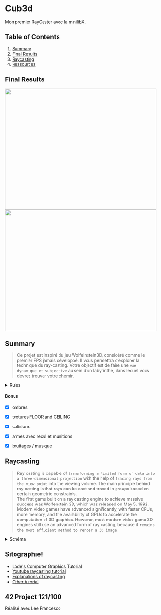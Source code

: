 # Cub3d
Mon premier RayCaster avec la minilibX.
## Table of Contents
1. [Summary](#Raycasting)
2. [Final Results](#Final-Results)
3. [Raycasting](#netmask)
4. [Ressources](#Sitographie)

## Final Results
  
<img src="https://user-images.githubusercontent.com/85625233/184053891-376e6b61-5319-4a0c-a7d0-cf53d026dcc9.gif" width="500" height="400"/>  <img src="https://user-images.githubusercontent.com/85625233/184053924-2359497a-05e8-4735-9366-8fb0dd9cfd07.gif" width="500" height="400"/>

## Summary
 > Ce projet est inspiré du jeu Wolfeinstein3D, considéré comme le premier FPS
jamais développé. Il vous permettra d’explorer la technique du ray-casting. Votre objectif
est de faire une ```vue dynamique et subjective``` au sein d’un labyrinthe, dans lequel vous devrez trouver
votre chemin.

<details>
    <summary>Rules</summary>  
  
 - [x] Couleurs différentes pour le sol et le plafond.
 - [x] Le programme affiche l’image dans une fenêtre et respecte les règles suivantes :  
    - [x] Flèches du gauche et droite du clavier pour la rotation de caméra
    - [x] ```W, A, S et D``` pour se déplacer  
    - [x] ESC et la croix rouge doivent fermer la fenêtre et quitter le programme proprement  
    - [x] utilisation d’```images de la minilibX``` (= recoder my_put_pixel)
 - [x] Votre programme doit prendre en premier argument un fichier de description avec extension .cub
    - [x] La map est composée d’uniquement: ```0 pour les espaces vides, 1 pour les murs, et N,S,E ou W qui indique la position de départ
du joueur et son orientation.```
    - [x] La map doit être fermée/entourée de murs, sinon renvoyer une erreur.
    - [x] Mis à part la description de la map, chaque type d’élément peut être séparée
par une ou plusieurs lignes vides.
    - [x] La description de la carte sera toujours en dernier dans le fichier, le reste des
éléments peut être dans n’importe quel ordre.
    - [x] Sauf pour la map elle-même, les informations de chaque élément peuvent être
séparées par un ou plusieurs espace(s).
    - [x] Le premier caractère est l’identifiant, suivi de toutes les informations spécifiques à l’élément dans un ordre:   
           -  ```NO ./path_to_the_texture``` (same pour SO WE EA)  
           -  ```F 0,255,255 (R,G,B)``` (same pour C)  
  -> renvoyer ```"Error\n"``` sinon
        

</details>

#### Bonus
- [x] ombres
- [x] textures FLOOR and CEILING
- [x] colisions
- [x] armes avec recul et munitions
- [x] bruitages / musique



## Raycasting 

> Ray casting is capable of ```transforming a limited form of data into a three-dimensional projection``` with the help of ```tracing rays from the view point``` into the viewing volume. 
> The main principle behind ray casting is that rays can be cast and traced in groups based
>  on certain geometric constraints.  
> The first game built on a ray casting engine to achieve massive success was Wolfenstein 3D, which was released on May 5, 1992.  
> Modern video games have advanced significantly, with faster CPUs, more memory, and the availability of GPUs to accelerate the computation of 3D graphics. 
> However, most modern video game 3D engines still use an advanced form of ray casting,
> because it ```remains the most efficient method to render a 3D image```.
<details>
    <summary>Schéma</summary>  
  
 ![image](https://user-images.githubusercontent.com/85625233/174494615-ce9ef8f3-6858-47d3-8c08-7ff33cb50ff6.png)
 ![image](https://user-images.githubusercontent.com/85625233/174496417-18539e8c-364f-4c3e-b418-6e8446d6c98e.png)
  ![image](https://user-images.githubusercontent.com/85625233/174496873-7cc5d1cf-2ef3-45ee-801b-a06e0b777bc2.png)


  > In CGI (computer-generated imagery), ray casting ```is the most basic form of raytracing```. 
  Unlike other forms of ray tracing, where rays originate from a light source and bounce 
  off objects to arrive at the observer, in ray casting, they're ```"cast" directly from the viewpoint```. 
  When cast rays ```intersect an object```, the object's color and brightness at ```that point determines the value of one pixel in the final image```.
  A ```direction vector``` represents the orientation of the observer extending forward. A ```camera plan```perpendicular to the direction vector,
  representing the shape of the final rendered image, is also required in most types of ray casting.
</details>
 
## Sitographie!
* [Lode's Computer Graphics Tutorial](https://lodev.org/cgtutor/raycasting.html)
* [Youtube raycasting tutorial](https://www.youtube.com/watch?v=gYRrGTC7GtA)
* [Explanations of raycasting](https://www.youtube.com/watch?v=js7HW65MmNw&list=PL0H9-oZl_QOHM34HvD3DiGmwmj5X7GvTW)
* [Other tutorial](https://permadi.com/1996/05/ray-casting-tutorial-1/#A%20BRIEF%20HISTORY)


## 42 Project 121/100

Réalisé avec Lee Francesco
